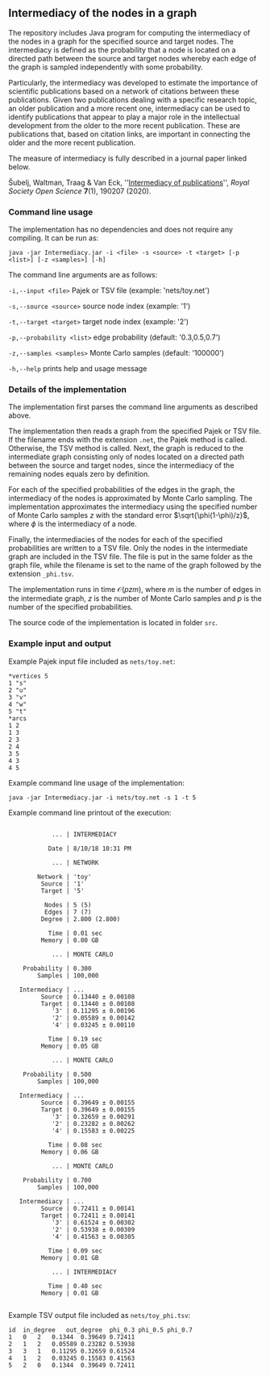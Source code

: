 ## Intermediacy of the nodes in a graph

The repository includes Java program for computing the intermediacy of the nodes in a graph for the specified source and target nodes. The intermediacy is defined as the probability that a node is located on a directed path between the source and target nodes whereby each edge of the graph is sampled independently with some probability. 

Particularly, the intermediacy was developed to estimate the importance of scientific publications based on a network of citations between these publications. Given two publications dealing with a specific research topic, an older publication and a more recent one, intermediacy can be used to identify publications that appear to play a major role in the intellectual development from the older to the more recent publication. These are publications that, based on citation links, are important in connecting the older and the more recent publication.

The measure of intermediacy is fully described in a journal paper linked below.

Šubelj, Waltman, Traag & Van Eck, ''[Intermediacy of publications](http://dx.doi.org/10.1098/rsos.190207)'', _Royal Society Open Science_ **7**(1), 190207 (2020).

### Command line usage

The implementation has no dependencies and does not require any compiling. It can be run as:

`java -jar Intermediacy.jar -i <file> -s <source> -t <target> [-p <list>] [-z <samples>] [-h]`

The command line arguments are as follows:

`-i,--input <file>` Pajek or TSV file (example: 'nets/toy.net')

`-s,--source <source>` source node index (example: '1')

`-t,--target <target>` target node index (example: '2')

`-p,--probability <list>` edge probability (default: '0.3,0.5,0.7')

`-z,--samples <samples>` Monte Carlo samples (default: '100000')

`-h,--help` prints help and usage message

### Details of the implementation

The implementation first parses the command line arguments as described above.

The implementation then reads a graph from the specified Pajek or TSV file. If the filename ends with the extension `.net`, the Pajek method is called. Otherwise, the TSV method is called. Next, the graph is reduced to the intermediate graph consisting only of nodes located on a directed path between the source and target nodes, since the intermediacy of the remaining nodes equals zero by definition.

For each of the specified probabilities of the edges in the graph, the intermediacy of the nodes is approximated by Monte Carlo sampling. The implementation approximates the intermediacy using the specified number of Monte Carlo samples $z$ with the standard error $\sqrt{\phi(1-\phi)/z}$, where $\phi$ is the intermediacy of a node.


Finally, the intermediacies of the nodes for each of the specified probabilities are written to a TSV file. Only the nodes in the intermediate graph are included in the TSV file. The file is put in the same folder as the graph file, while the filename is set to the name of the graph followed by the extension `_phi.tsv`.

The implementation runs in time $\mathcal{O}(pzm)$, where $m$ is the number of edges in the intermediate graph, $z$ is the number of Monte Carlo samples and $p$ is the number of the specified probabilities.

The source code of the implementation is located in folder `src`.

### Example input and output

Example Pajek input file included as `nets/toy.net`:

```
*vertices 5
1 "s"
2 "u"
3 "v"
4 "w"
5 "t"
*arcs
1 2
1 3
2 3
2 4
3 5
4 3
4 5
```

Example command line usage of the implementation:

```
java -jar Intermediacy.jar -i nets/toy.net -s 1 -t 5
```

Example command line printout of the execution:

```

            ... | INTERMEDIACY

           Date | 8/10/18 10:31 PM

            ... | NETWORK

        Network | 'toy'
         Source | '1'
         Target | '5'

          Nodes | 5 (5)
          Edges | 7 (7)
         Degree | 2.800 (2.800)

           Time | 0.01 sec
         Memory | 0.00 GB

            ... | MONTE CARLO

    Probability | 0.300
        Samples | 100,000

   Intermediacy | ...
         Source | 0.13440 ± 0.00108
         Target | 0.13440 ± 0.00108
            '3' | 0.11295 ± 0.00196
            '2' | 0.05589 ± 0.00142
            '4' | 0.03245 ± 0.00110

           Time | 0.19 sec
         Memory | 0.05 GB

            ... | MONTE CARLO

    Probability | 0.500
        Samples | 100,000

   Intermediacy | ...
         Source | 0.39649 ± 0.00155
         Target | 0.39649 ± 0.00155
            '3' | 0.32659 ± 0.00291
            '2' | 0.23282 ± 0.00262
            '4' | 0.15583 ± 0.00225

           Time | 0.08 sec
         Memory | 0.06 GB

            ... | MONTE CARLO

    Probability | 0.700
        Samples | 100,000

   Intermediacy | ...
         Source | 0.72411 ± 0.00141
         Target | 0.72411 ± 0.00141
            '3' | 0.61524 ± 0.00302
            '2' | 0.53938 ± 0.00309
            '4' | 0.41563 ± 0.00305

           Time | 0.09 sec
         Memory | 0.01 GB

            ... | INTERMEDIACY

           Time | 0.40 sec
         Memory | 0.01 GB
         
```

Example TSV output file included as `nets/toy_phi.tsv`:

```
id	in_degree	out_degree	phi_0.3	phi_0.5	phi_0.7
1	0	2	0.1344	0.39649	0.72411
2	1	2	0.05589	0.23282	0.53938
3	3	1	0.11295	0.32659	0.61524
4	1	2	0.03245	0.15583	0.41563
5	2	0	0.1344	0.39649	0.72411
```
